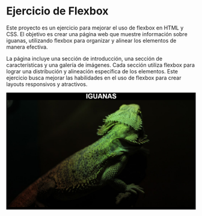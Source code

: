 # Ejercicio de Flexbox

Este proyecto es un ejercicio para mejorar el uso de flexbox en HTML y CSS. El objetivo es crear una página web que muestre información sobre iguanas, utilizando flexbox para organizar y alinear los elementos de manera efectiva.

La página incluye una sección de introducción, una sección de características y una galería de imágenes. Cada sección utiliza flexbox para lograr una distribución y alineación específica de los elementos.
Este ejercicio busca mejorar las habilidades en el uso de flexbox para crear layouts responsivos y atractivos.

![Vista previa de la página](assets/imgs/image.png)
